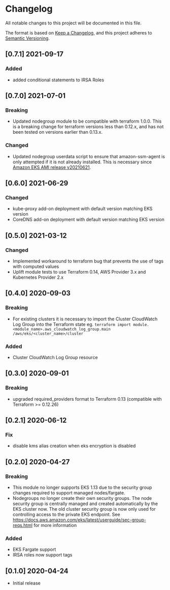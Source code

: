 # Changelog
All notable changes to this project will be documented in this file.

The format is based on [Keep a Changelog](https://keepachangelog.com/en/1.0.0/),
and this project adheres to [Semantic Versioning](https://semver.org/spec/v2.0.0.html).

## [0.7.1] 2021-09-17
### Added
   - added conditional statements to IRSA Roles

## [0.7.0] 2021-07-01
### Breaking
   - Updated nodegroup module to be compatible with terraform 1.0.0.  This is a breaking change for terraform versions less than 0.12.x, and has not been tested on versions earlier than 0.13.x.
### Changed
   - Updated nodegroup userdata script to ensure that amazon-ssm-agent is only attempted if it is not already installed.  This is necessary since [Amazon EKS AMI release v20210621](https://github.com/awslabs/amazon-eks-ami/blob/master/CHANGELOG.md#ami-release-v20210621).

## [0.6.0] 2021-06-29
### Changed
   - kube-proxy add-on deployment with default version matching EKS version
   - CoreDNS add-on deployment with default version matching EKS version
 
## [0.5.0] 2021-03-12
### Changed
- Implemented workaround to terraform bug that prevents the use of tags with computed values
- Uplift module tests to use Terraform 0.14, AWS Provider 3.x and Kubernetes Provider 2.x

## [0.4.0] 2020-09-03
### Breaking
- For existing clusters it is necessary to import the Cluster CloudWatch Log Group into the Terraform state eg. `terraform import module.<module_name>.aws_cloudwatch_log_group.main /aws/eks/<cluster_name>/cluster`

### Added
- Cluster CloudWatch Log Group resource

## [0.3.0] 2020-09-01
### Breaking
- upgraded required_providers format to Terraform 0.13 (compatible with Terraform >= 0.12.26)

## [0.2.1] 2020-06-12
### Fix
- disable kms alias creation when eks encryption is disabled

## [0.2.0] 2020-04-27
### Breaking
- This module no longer supports EKS 1.13 due to the security group changes required to support managed nodes/fargate.
- Nodegroups no longer create their own security groups. The node security group is centrally managed and created automatically by the EKS cluster now. The old cluster security group is now only used for controlling access to the private EKS endpoint. See https://docs.aws.amazon.com/eks/latest/userguide/sec-group-reqs.html for more information

### Added
- EKS Fargate support
- IRSA roles now support tags

## [0.1.0] 2020-04-24
- Initial release

